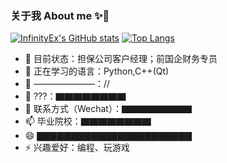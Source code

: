 ### 关于我 About me ✨👋


[![InfinityEx's GitHub stats](https://github-readme-stats.vercel.app/api?username=InfinityEx)](https://github.com/InfinityEx/InfinityEx)
[![Top Langs](https://github-readme-stats.vercel.app/api/top-langs/?username=InfinityEx&layout=compact)](https://github.com/anuraghazra/github-readme-stats)

- 🔭 目前状态：担保公司客户经理；前国企财务专员
- 🌱 正在学习的语言：Python,C++(Qt)
- 👯 ———————：//
- 🤔 ???：▇▇▇▇▇▇▇▇
- 💬 联系方式（Wechat）：▇▇▇▇▇▇▇▇
- 📫 毕业院校：▇▇▇▇▇▇▇▇
- 😄 ▇▇▇▇▇▇▇▇▇▇▇▇▇▇▇▇▇▇▇▇▇▇▇
- ⚡ 兴趣爱好：编程、玩游戏
<!--**InfinityEx/InfinityEx** is a ✨ _special_ ✨ repository because its `README.md` (this file) appears on your GitHub profile.-->
